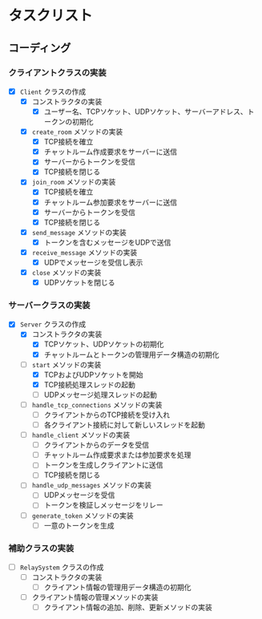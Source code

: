 # タスクリスト

## コーディング

### クライアントクラスの実装
- [x] `Client` クラスの作成
  - [x] コンストラクタの実装
    - [x] ユーザー名、TCPソケット、UDPソケット、サーバーアドレス、トークンの初期化
  - [x] `create_room` メソッドの実装
    - [x] TCP接続を確立
    - [x] チャットルーム作成要求をサーバーに送信
    - [x] サーバーからトークンを受信
    - [x] TCP接続を閉じる
  - [x] `join_room` メソッドの実装
    - [x] TCP接続を確立
    - [x] チャットルーム参加要求をサーバーに送信
    - [x] サーバーからトークンを受信
    - [x] TCP接続を閉じる
  - [x] `send_message` メソッドの実装
    - [x] トークンを含むメッセージをUDPで送信
  - [x] `receive_message` メソッドの実装
    - [x] UDPでメッセージを受信し表示
  - [x] `close` メソッドの実装
    - [x] UDPソケットを閉じる

### サーバークラスの実装
- [x] `Server` クラスの作成
  - [x] コンストラクタの実装
    - [x] TCPソケット、UDPソケットの初期化
    - [x] チャットルームとトークンの管理用データ構造の初期化
  - [ ] `start` メソッドの実装
    - [x] TCPおよびUDPソケットを開始
    - [x] TCP接続処理スレッドの起動
    - [ ] UDPメッセージ処理スレッドの起動
  - [ ] `handle_tcp_connections` メソッドの実装
    - [ ] クライアントからのTCP接続を受け入れ
    - [ ] 各クライアント接続に対して新しいスレッドを起動
  - [ ] `handle_client` メソッドの実装
    - [ ] クライアントからのデータを受信
    - [ ] チャットルーム作成要求または参加要求を処理
    - [ ] トークンを生成しクライアントに送信
    - [ ] TCP接続を閉じる
  - [ ] `handle_udp_messages` メソッドの実装
    - [ ] UDPメッセージを受信
    - [ ] トークンを検証しメッセージをリレー
  - [ ] `generate_token` メソッドの実装
    - [ ] 一意のトークンを生成

### 補助クラスの実装
- [ ] `RelaySystem` クラスの作成
  - [ ] コンストラクタの実装
    - [ ] クライアント情報の管理用データ構造の初期化
  - [ ] クライアント情報の管理メソッドの実装
    - [ ] クライアント情報の追加、削除、更新メソッドの実装
